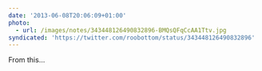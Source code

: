 ```yaml
---
date: '2013-06-08T20:06:09+01:00'
photo:
  - url: /images/notes/343448126490832896-BMQsQFqCcAA1Ttv.jpg
syndicated: 'https://twitter.com/roobottom/status/343448126490832896'
---
```

From this... 
